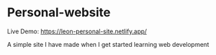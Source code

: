 # Personal-website

Live Demo: https://leon-personal-site.netlify.app/

A simple site I have made when I get started learning web development